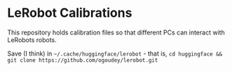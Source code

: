 # LeRobot Calibrations
This repository holds calibration files so that different PCs can interact with LeRobots robots.

Save (I think) in `~/.cache/huggingface/lerobot` - that is, `cd huggingface && git clone https://github.com/ogoudey/lerobot.git`
